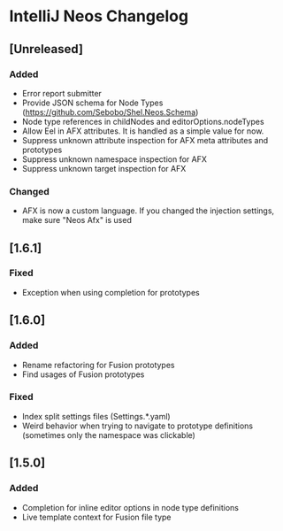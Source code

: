 <!-- Keep a Changelog guide -> https://keepachangelog.com -->

# IntelliJ Neos Changelog

## [Unreleased]
### Added
- Error report submitter
- Provide JSON schema for Node Types (https://github.com/Sebobo/Shel.Neos.Schema) 
- Node type references in childNodes and editorOptions.nodeTypes
- Allow Eel in AFX attributes. It is handled as a simple value for now.
- Suppress unknown attribute inspection for AFX meta attributes and prototypes
- Suppress unknown namespace inspection for AFX
- Suppress unknown target inspection for AFX

### Changed
- AFX is now a custom language. If you changed the injection settings, make sure "Neos Afx" is used

## [1.6.1]
### Fixed
- Exception when using completion for prototypes

## [1.6.0]
### Added
- Rename refactoring for Fusion prototypes
- Find usages of Fusion prototypes

### Fixed
- Index split settings files (Settings.*.yaml)
- Weird behavior when trying to navigate to prototype definitions (sometimes only the namespace was clickable)

## [1.5.0]
### Added

- Completion for inline editor options in node type definitions
- Live template context for Fusion file type